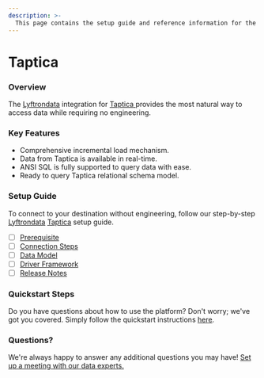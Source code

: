 ```yaml
---
description: >-
  This page contains the setup guide and reference information for the Taptica source connector.
---
```


# Taptica

### Overview

The [Lyftrondata](https://www.lyftrondata.com/) integration for [Taptica](https://www.lyftrondata.com/integration/taptica/)[ ](https://www.lyftrondata.com/integration/taptica/)provides the most natural way to access data while requiring no engineering.

### Key Features

* Comprehensive incremental load mechanism.
* Data from Taptica is available in real-time.&#x20;
* ANSI SQL is fully supported to query data with ease.
* Ready to query Taptica relational schema model.

### Setup Guide

To connect to your destination without engineering, follow our step-by-step [Lyftrondata](https://www.lyftrondata.com/)  [Taptica](https://www.lyftrondata.com/integration/taptica/) setup guide.

* [ ] [Prerequisite](../../marketing-analytics/taptica/prerequisite.md)
* [ ] [Connection Steps](../../marketing-analytics/taptica/connection-steps.md)
* [ ] [Data Model](../../marketing-analytics/taptica/data-model/)
* [ ] [Driver Framework](../../marketing-analytics/taptica/driver-framework/)
* [ ] [Release Notes](../../marketing-analytics/taptica/release-notes.md)

### Quickstart Steps

Do you have questions about how to use the platform? Don't worry; we've got you covered. Simply follow the quickstart instructions [here](../../../quickstart-steps.md).

### Questions? <a href="#questions" id="questions"></a>

We're always happy to answer any additional questions you may have! [Set up a meeting with our data experts.](https://www.lyftrondata.com/book-a-meeting/)

